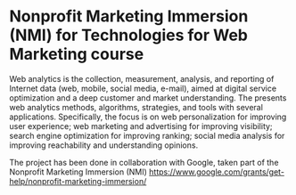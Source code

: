 # Nonprofit Marketing Immersion (NMI) for Technologies for Web Marketing course

Web analytics is the collection, measurement, analysis, and reporting of Internet data (web, mobile, social media, e-mail), aimed at digital service optimization and a deep customer and market understanding. The  presents web analytics methods, algorithms, strategies, and tools with several applications. Specifically, the focus is on web personalization for improving user experience; web marketing and advertising for improving visibility; search engine optimization for improving ranking; social media analysis for improving reachability and understanding opinions.

The project has been done in collaboration with Google, taken part of the Nonprofit Marketing Immersion (NMI) https://www.google.com/grants/get-help/nonprofit-marketing-immersion/


